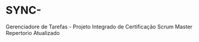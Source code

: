 # SYNC-
Gerenciadore de Tarefas - Projeto Integrado de Certificação Scrum Master 
Repertorio Atualizado
